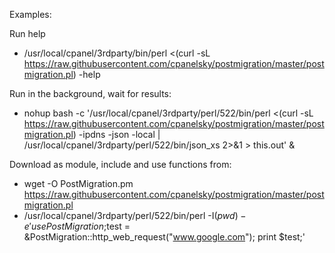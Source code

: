 Examples:

Run help
-  /usr/local/cpanel/3rdparty/bin/perl <(curl -sL https://raw.githubusercontent.com/cpanelsky/postmigration/master/postmigration.pl) -help

Run in the background, wait for results: 
 - nohup bash -c '/usr/local/cpanel/3rdparty/perl/522/bin/perl <(curl -sL https://raw.githubusercontent.com/cpanelsky/postmigration/master/postmigration.pl) -ipdns -json -local | /usr/local/cpanel/3rdparty/perl/522/bin/json_xs 2>&1 > this.out' &

Download as module, include and use functions from: 
 - wget -O PostMigration.pm  https://raw.githubusercontent.com/cpanelsky/postmigration/master/postmigration.pl
 - /usr/local/cpanel/3rdparty/perl/522/bin/perl -I$(pwd) -e 'use PostMigration;$test = &PostMigration::http_web_request("www.google.com"); print $test;'
